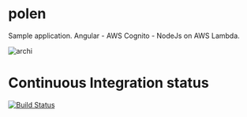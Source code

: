# polen
Sample application. Angular - AWS Cognito - NodeJs on AWS Lambda.

![archi](https://sgrillon14.github.io/img/polen/archi.gif)

# Continuous Integration status
[![Build Status](https://travis-ci.org/sgrillon14/polen.svg?branch=master)](https://travis-ci.org/sgrillon14/polen)